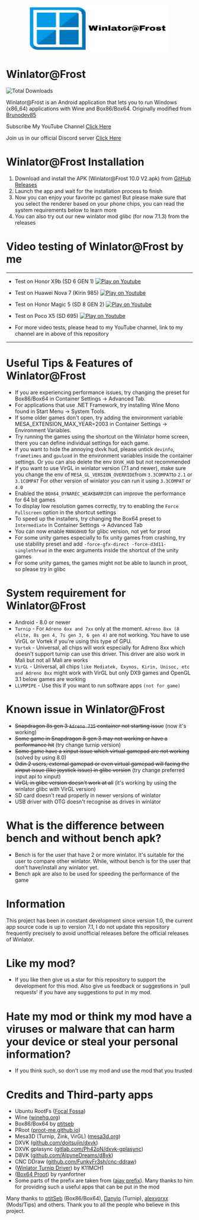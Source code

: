 <p align="center">
	<img src="logo.png" width="376" height="128" alt="Winlator-Frost Logo" />  
</p>

# Winlator@Frost
<p align="left">
  <img src="https://img.shields.io/github/downloads/MrPhryaNikFrosty/Winlator-Frost/total" alt="Total Downloads" width="150">
</p>

Winlator@Frost is an Android application that lets you to run Windows (x86_64) applications with Wine and Box86/Box64. Originally modified from [Brunodev85](https://github.com/brunodev85/Winlator)

Subscribe My YouTube Channel [Click Here](https://youtube.com/@emuzone20?si=FUsBJ7ZmLY7Ktu1y)​

Join us in our official Discord server [Click Here](https://discord.gg/Q74CNHJnq2)​

# Winlator@Frost Installation

1. Download and install the APK (Winlator@Frost 10.0 V2.apk) from [GitHub Releases](https://github.com/MrPhryaNikFrosty/Winlator-Frost/releases)
2. Launch the app and wait for the installation process to finish
3. Now you can enjoy your favorite pc games! But please make sure that you select the renderer based on your phone chips, you can read the system requirements below to learn more
4. You can also try out our new winlator mod glibc (for now 7.1.3) from the releases

# Video testing of Winlator@Frost by me
----

- Test on Honor X9b (SD 6 GEN 1)
[![Play on Youtube](https://i.ytimg.com/vi_webp/g0-XafDktx0/hqdefault.webp)](https://youtu.be/g0-XafDktx0?si=x2KqbS2vvuVRDkzv)

- Test on Huawei Nova 7 (Kirin 985)
[![Play on Youtube](https://i.ytimg.com/vi_webp/XzHptfLZEpc/hqdefault.webp)](https://youtu.be/XzHptfLZEpc?si=xp4gV4pJbqmyzrYc)

- Test on Honor Magic 5 (SD 8 GEN 2)
[![Play on Youtube](https://i.ytimg.com/vi_webp/xGRzNVE6WLg/hqdefault.webp)](https://youtu.be/xGRzNVE6WLg?si=Z4tjD_rxaiJok6d4)

- Test on Poco X5 (SD 695)
[![Play on Youtube](https://i.ytimg.com/vi_webp/yQl-OPTIb3E/hqdefault.webp)](https://youtu.be/yQl-OPTIb3E?si=QcSX-oz1CfWwVmXb)

- For more video tests, please head to my YouTube channel, link to my channel are in above of this repository

----

# Useful Tips & Features of Winlator@Frost

- If you are experiencing performance issues, try changing the preset for Box86/Box64 in Container Settings -> Advanced Tab.
- For applications that use .NET Framework, try installing Wine Mono found in Start Menu -> System Tools.
- If some older games don't open, try adding the environment variable MESA_EXTENSION_MAX_YEAR=2003 in Container Settings -> Environment Variables.
- Try running the games using the shortcut on the Winlator home screen, there you can define individual settings for each game.
- If you want to hide the annoying dxvk hud, please untick `devinfo`, `frametimes` and `gpuload` in the environment variables inside the container settings. Or you can also delete the env `DXVK_HUD` but not recommended
- If you want to use VirGL in winlator version (7.1 and newer), make sure you change the env of `MESA_GL_VERSION_OVERRIDE`from `3.3COMPAT`to `2.1` or `3.1COMPAT`
For other version of winlator you can run it using `3.3COMPAT` or `4.0`
- Enabled the `BOX64_DYNAREC_WEAKBARRIER` can improve the performance for 64 bit games
- To display low resolution games correctly, try to enabling the `Force Fullscreen` option in the shortcut settings
- To speed up the installers, try changing the Box64 preset to `Intermediate` in Container Settings -> Advanced Tab
- You can now enable `MANGOHUD` for glibc version, not yet for proot
- For some unity games especially to fix unity games from crashing, try use stability preset and add `-force-gfx-direct -​force-d3d11-singlethread` in the exec arguments inside the shortcut of the unity games
- For some unity games, the games might not be able to launch in proot, so please try in glibc

# System requirement for Winlator@Frost
- Android - 8.0 or newer
- `Turnip` - For `Adreno 6xx and 7xx` only at the moment. `Adreno 8xx (8 elite, 8s gen 4, 7s gen 3, 6 gen 4)` are not working. You have to use VirGL or Vortek if you're using this type of GPU.
- `Vortek` - Universal, all chips will work especially for Adreno 8xx which doesn't support turnip can use this driver. This driver are also work in Mali but not all Mali are works
- `VirGL` - Universal, all chips `like Mediatek, Exynos, Kirin, Unisoc, etc and Adreno 8xx` might work with VirGL but only DX9 games and OpenGL 3.1 below games are working
- `LLVMPIPE` - Use this if you want to run software apps `(not for game)`

# Known issue in Winlator@Frost
- ~~Snapdragon 8s gen 3 `Adreno​ 735` container not starting issue~~ (now it's working)
- ~~Some game in Snapdragon 8 gen 3 may not working or have a performance hit~~ (try change turnip version)
- ~~Some game have a xinput issue which virtual gamepad are not working~~ (solved by using 8.0)
- ~~Odin 2 users, external gamepad or even virtual gamepad will facing the xinput issue (like joystick issue) in glibc version~~ (try change preferred input api to xinput)
- ~~VirGL in glibc version doesn't work at all~~ (it's working by using the winlator glibc with VirGL version)
- SD card doesn't read properly in newer versions of winlator
- USB driver with OTG doesn't recognise as drives in winlator

# What is the difference between bench and without bench apk? 
- Bench is for the user that have 2 or more winlator. It's suitable for the user to compare other winlator. While, without bench is for the user that don't have/install any winlator yet.
- Bench apk are also to be used for speeding the performance of the game

# Information
This project has been in constant development since version 1.0, the current app source code is up to version 7.1, I do not update this repository frequently precisely to avoid unofficial releases before the official releases of Winlator.

# Like my mod? 
- If you like then give us a star for this repository to support the development for this mod. Also give us feedback or suggestions in 'pull requests' if you have any suggestions to put in my mod.

# Hate my mod or think my mod have a viruses or malware that can harm your device or steal your personal information?
- If you think such, so don't use my mod and use the mod that you trusted

# Credits and Third-party apps
- Ubuntu RootFs ([Focal Fossa](https://releases.ubuntu.com/focal))
- Wine ([winehq.org](https://www.winehq.org/))
- Box86/Box64 by [ptitseb](https://github.com/ptitSeb)
- PRoot ([proot-me.github.io](https://proot-me.github.io))
- Mesa3D (Turnip, Zink, VirGL) ([mesa3d.org](https://www.mesa3d.org))
- DXVK ([github.com/doitsujin/dxvk](https://github.com/doitsujin/dxvk))
- DXVK gplasync ([gitlab.com/Ph42oN/dxvk-gplasync](https://gitlab.com/Ph42oN/dxvk-gplasync))​
- D8VK ([github.com/AlpyneDreams/d8vk](https://github.com/AlpyneDreams/d8vk))
- CNC DDraw ([github.com/FunkyFr3sh/cnc-ddraw](https://github.com/FunkyFr3sh/cnc-ddraw))
- ([Winlator Turnip Driver](https://github.com/K11MCH1/WinlatorTurnipDrivers))​ by K11MCH1
- ([Box64 Proot](https://github.com/ryanfortner/box64-debs)) by ryanfortner
- Some parts of the prefix are taken from ([ajay prefix](https://github.com/ajay9634/Ajay-prefix))​. Many thanks to him for providing such a useful apps that can be put in the mod

Many thanks to [ptitSeb](https://github.com/ptitSeb) (Box86/Box64), [Danylo](https://blogs.igalia.com/dpiliaiev/tags/mesa/) (Turnip), [alexvorxx](https://github.com/alexvorxx) 
(Mods/Tips) and others.
Thank you to all the people who believe in this project.
